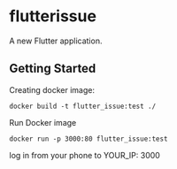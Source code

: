 # flutterissue

A new Flutter application.

## Getting Started

Creating docker image:

```
docker build -t flutter_issue:test ./
```

Run Docker image

```
docker run -p 3000:80 flutter_issue:test
```

log in from your phone to YOUR_IP: 3000
